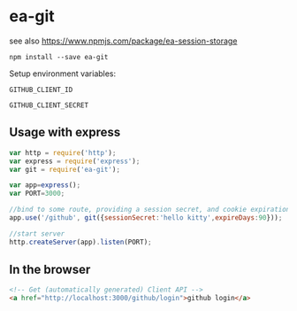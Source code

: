 # ea-git

see also https://www.npmjs.com/package/ea-session-storage

`npm install --save ea-git`

Setup environment variables:

`GITHUB_CLIENT_ID`

`GITHUB_CLIENT_SECRET`

## Usage with express
```javascript
var http = require('http');
var express = require('express');
var git = require('ea-git');

var app=express();
var PORT=3000;

//bind to some route, providing a session secret, and cookie expiration date
app.use('/github', git({sessionSecret:'hello kitty',expireDays:90}));

//start server 
http.createServer(app).listen(PORT);
```
## In the browser
```html
<!-- Get (automatically generated) Client API -->
<a href="http://localhost:3000/github/login">github login</a>
```
